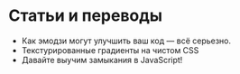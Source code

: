 # Статьи и переводы
- Как эмодзи могут улучшить ваш код — всё серьезно.
- Текстурированные градиенты на чистом CSS
- Давайте выучим замыкания в JavaScript!
